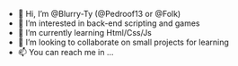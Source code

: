 - 👋 Hi, I’m @Blurry-Ty (@Pedroof13 or @Folk) 
- 👀 I’m interested in back-end scripting and games
- 🌱 I’m currently learning Html/Css/Js
- 💞️ I’m looking to collaborate on small projects for learning
- 📫 You can reach me in ...

<!---
Blurry-Ty/Blurry-Ty is a ✨ special ✨ repository because its `README.md` (this file) appears on your GitHub profile.
You can click the Preview link to take a look at your changes.
--->

